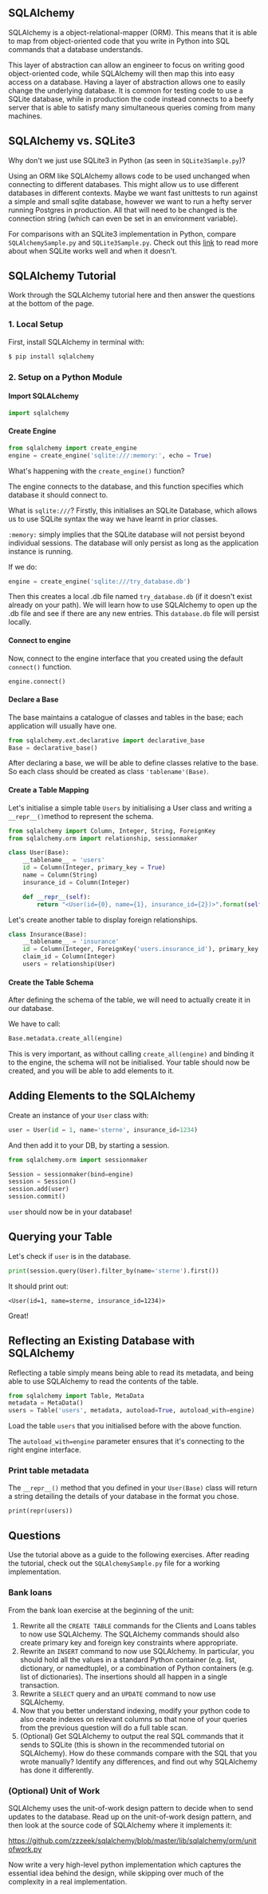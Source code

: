 ## SQLAlchemy
SQLAlchemy is a object-relational-mapper (ORM).  This means that it is able
to map from object-oriented code that you write in Python into SQL commands
that a database understands.

This layer of abstraction can allow an engineer to focus on writing good
object-oriented code, while SQLAlchemy will then map this into easy access on a
database.  Having a layer of abstraction allows one to easily change the
underlying database.  It is common for testing code to use a SQLite database,
while in production the code instead connects to a beefy server that is
able to satisfy many simultaneous queries coming from many machines.

## SQLAlchemy vs. SQLite3 

Why don't we just use SQLite3 in Python (as seen in `SQLite3Sample.py`)?

Using an ORM like SQLAlchemy allows code to be used unchanged when connecting to different databases. This might allow us to use different databases in different contexts. Maybe we want fast unittests to run against a simple and small sqlite database, however we want to run a hefty server running Postgres in production.  All that will need to be changed is the connection string (which can even be set in an environment variable).

For comparisons with an SQLite3 implementation in Python, compare `SQLAlchemySample.py` and `SQLite3Sample.py`. Check out this [link](http://www.sqlite.org/whentouse.html) to read more about when SQLite works well and when it doesn't.

## SQLAlchemy Tutorial 

Work through the SQLAlchemy tutorial here and then answer the questions at the bottom of the page. 

### 1. Local Setup 

First, install SQLAlchemy in terminal with:

```bash
$ pip install sqlalchemy
```

### 2. Setup on a Python Module 

#### Import SQLALchemy 

```python 
import sqlalchemy
``` 

#### Create Engine 

```python
from sqlalchemy import create_engine 
engine = create_engine('sqlite:///:memory:', echo = True)
```
 
What's happening with the `create_engine()` function?

The engine connects to the database, and this function specifies which database it should connect to.

What is `sqlite:///`? Firstly, this initialises an SQLite Database, which allows us to use SQLite syntax the way we have learnt in prior classes.

`:memory:` simply implies that the SQLite database will not persist beyond individual sessions.
The database will only persist as long as the application instance is running. 

If we do: 

```python
engine = create_engine('sqlite:///try_database.db') 
```

Then this creates a local .db file named `try_database.db` (if it doesn't exist already on your path). We will learn how to use SQLAlchemy to open up the .db file and see if there are any new entries. This `database.db` file will persist locally.

#### Connect to engine 

Now, connect to the engine interface that you created using the default `connect()` function. 

```python
engine.connect() 
```

#### Declare a Base 

The base maintains a catalogue of classes and tables in the base; each application will usually have one. 

```python
from sqlalchemy.ext.declarative import declarative_base
Base = declarative_base() 
```

After declaring a base, we will be able to define classes relative to the base. So each class should be created as class `'tablename'(Base)`.

#### Create a Table Mapping

Let's initialise a simple table `Users` by initialising a User class and writing a `__repr__()`method to represent the schema. 

```python
from sqlalchemy import Column, Integer, String, ForeignKey 
from sqlalchemy.orm import relationship, sessionmaker 

class User(Base):
	__tablename__ = 'users'
	id = Column(Integer, primary_key = True)
	name = Column(String)
	insurance_id = Column(Integer)

	def __repr__(self):
		return "<User(id={0}, name={1}, insurance_id={2})>".format(self.id, self.name, self.insurance_id)
```

Let's create another table to display foreign relationships.

```python
class Insurance(Base):
	__tablename__ = 'insurance'
	id = Column(Integer, ForeignKey('users.insurance_id'), primary_key = True)
	claim_id = Column(Integer)
	users = relationship(User)
```

#### Create the Table Schema

After defining the schema of the table, we will need to actually create it in our database.

We have to call: 

```python
Base.metadata.create_all(engine)
```

This is very important, as without calling `create_all(engine)` and binding it to the engine, the schema will not be initialised. Your table should now be created, and you will be able to add elements to it. 

## Adding Elements to the SQLAlchemy 

Create an instance of your `User` class with: 

```python
user = User(id = 1, name='sterne', insurance_id=1234)
```

And then add it to your DB, by starting a session. 

```python
from sqlalchemy.orm import sessionmaker  

Session = sessionmaker(bind=engine)
session = Session() 
session.add(user)
session.commit()
```

`user` should now be in your database! 

## Querying your Table

Let's check if `user` is in the database.

```python
print(session.query(User).filter_by(name='sterne').first())
```

It should print out: 

```
<User(id=1, name=sterne, insurance_id=1234)>
```
 
Great! 

## Reflecting an Existing Database with SQLAlchemy

Reflecting a table simply means being able to read its metadata, and being able to use SQLAlchemy to read the contents of the table. 

```python
from sqlalchemy import Table, MetaData
metadata = MetaData()
users = Table('users', metadata, autoload=True, autoload_with=engine)
```
Load the table `users` that you initialised before with the above function.

The `autoload_with=engine` parameter ensures that it's connecting to the right engine interface.

### Print table metadata

The `__repr__()` method that you defined in your `User(Base)` class will return a string detailing the details of your database in the format you chose.

```
print(repr(users))
```


## Questions

Use the tutorial above as a guide to the following exercises. After reading the tutorial, check out the `SQLAlchemySample.py` file for a working implementation. 

### Bank loans

From the bank loan exercise at the beginning of the unit:
1. Rewrite all the `CREATE TABLE` commands for the Clients and Loans tables
to now use SQLAlchemy. The SQLAlchemy commands should also create primary key
and foreign key constraints where appropriate.
2. Rewrite an `INSERT` command to now use SQLAlchemy. In particular, you
should hold all the values in a standard Python container (e.g. list,
dictionary, or namedtuple), or a combination of Python containers (e.g. list of
dictionaries).  The insertions should all happen in a single transaction.
3. Rewrite a `SELECT` query and an `UPDATE` command to now use SQLAlchemy.
4. Now that you better understand indexing, modify your python code to also
create indexes on relevant columns so that none of your queries from the
previous question will do a full table scan.
4. (Optional) Get SQLAlchemy to output the real SQL commands that it sends to
SQLite (this is shown in the recommended tutorial on SQLAlchemy).  How do these
commands compare with the SQL that you wrote manually?  Identify any
differences, and find out why SQLAlchemy has done it differently.

### (Optional) Unit of Work
SQLAlchemy uses the unit-of-work design pattern to decide when to send updates to the
database.  Read up on the unit-of-work design pattern, and then look at the
source code of SQLAlchemy where it implements it:

https://github.com/zzzeek/sqlalchemy/blob/master/lib/sqlalchemy/orm/unitofwork.py

Now write a very high-level python implementation which captures the essential
idea behind the design, while skipping over much of the complexity in a real
implementation.
